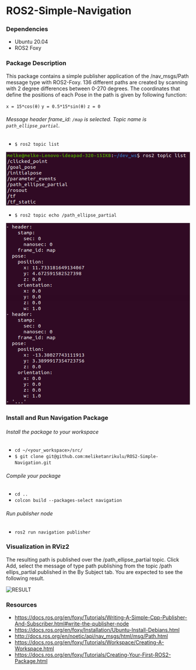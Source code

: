 # ROS2-Simple-Navigation

### Dependencies
* Ubuntu 20.04
* ROS2 Foxy

### Package Description
This package contains a simple publisher application of the /nav_msgs/Path message type with ROS2-Foxy. 136 different paths are created by scanning with 2 degree differences between 0-270 degrees. The coordinates that define the positions of each Pose in the path is
given by following function:

``
x = 15*cos(θ) ``
``
y = 0.5*15*sin(θ)
``
``
z = 0
``
###### Message header frame_id: ``/map`` is selected. Topic name is ``path_ellipse_partial``. 
* ``$ ros2 topic list``
<img src="/img/topic_list.png" alt="topic_list"/>

* `` $ ros2 topic echo /path_ellipse_partial ``
<img src="/img/topic_echo.png" alt="My cool logo"/>

### Install and Run Navigation Package 
###### Install the package to your workspace 
* `cd ~/<your_workspace>/src/`
* ``$ git clone git@github.com:meliketanrikulu/ROS2-Simple-Navigation.git``
###### Compile your package
* ``cd ..``
* ``colcon build --packages-select navigation``
###### Run publisher node
* ``ros2 run navigation publisher``

### Visualization in RViz2
The resulting path is published over the /path_ellipse_partial topic. Click Add, select the message of type path publishing from the topic /path ellips_partial published in the By Subject tab. You are expected to see the following result.

<img src="/img/elip1.png" alt="RESULT"/>


### Resources
* https://docs.ros.org/en/foxy/Tutorials/Writing-A-Simple-Cpp-Publisher-And-Subscriber.html#write-the-publisher-node
* https://docs.ros.org/en/foxy/Installation/Ubuntu-Install-Debians.html
* http://docs.ros.org/en/noetic/api/nav_msgs/html/msg/Path.html
* https://docs.ros.org/en/foxy/Tutorials/Workspace/Creating-A-Workspace.html
* https://docs.ros.org/en/foxy/Tutorials/Creating-Your-First-ROS2-Package.html
